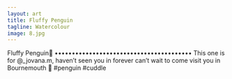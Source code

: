 ```yaml
---
layout: art
title: Fluffy Penguin
tagline: Watercolour
image: 8.jpg
---
```

Fluffy Penguin🐧
••••••••••••••••••••••••••••••••••••••••
This one is for @_jovana.m, haven’t seen you in forever can’t wait to come visit you in Bournemouth 🤗
#penguin #cuddle

